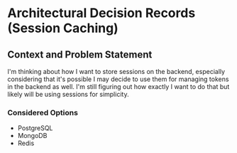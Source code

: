 # Architectural Decision Records (Session Caching)

## Context and Problem Statement
I'm thinking about how I want to store sessions on the backend, especially considering that it's possible I may decide to use them for managing tokens in the backend as well. I'm still figuring out how exactly I want to do that but likely will be using sessions for simplicity. 

### Considered Options
- PostgreSQL
- MongoDB
- Redis